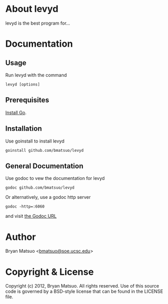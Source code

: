 
[install go]: http://golang.org/install.html "Install Go"
[the godoc url]: http://localhost:6060/pkg/github.com/bmatsuo/levyd/ "the Godoc URL"

About levyd
=============

levyd is the best program for...

Documentation
=============

Usage
-----

Run levyd with the command

    levyd [options]

Prerequisites
-------------

[Install Go][].

Installation
-------------

Use goinstall to install levyd

    goinstall github.com/bmatsuo/levyd

General Documentation
---------------------

Use godoc to vew the documentation for levyd

    godoc github.com/bmatsuo/levyd

Or alternatively, use a godoc http server

    godoc -http=:6060

and visit [the Godoc URL][]


Author
======

Bryan Matsuo &lt;bmatsuo@soe.ucsc.edu&gt;

Copyright & License
===================

Copyright (c) 2012, Bryan Matsuo.
All rights reserved.
Use of this source code is governed by a BSD-style license that can be
found in the LICENSE file.
